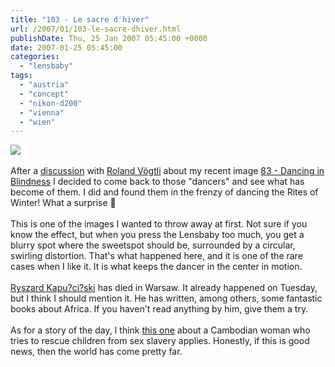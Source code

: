 ```yaml
---
title: "103 - Le sacre d'hiver"
url: /2007/01/103-le-sacre-dhiver.html
publishDate: Thu, 25 Jan 2007 05:45:00 +0000
date: 2007-01-25 05:45:00
categories: 
  - "lensbaby"
tags: 
  - "austria"
  - "concept"
  - "nikon-d200"
  - "vienna"
  - "wien"
---
```

<a href="https://d25zfm9zpd7gm5.cloudfront.net/1200x1200/2007/20070124_125946_ps.jpg"><img src="https://d25zfm9zpd7gm5.cloudfront.net/0600x0600/2007/20070124_125946_ps.jpg"/></a><br/><br/>After a <a href="http://www.radiantvista.com/community/showthread.php?t=1780" target="_blank">discussion</a> with <a href="http://www.voegtli.net/gallery/">Roland Vögtli</a> about my recent image <a href="/2007/01/83-dancing-in-blindness.html" target="_blank">83 - Dancing in Blindness</a> I decided to come back to those "dancers" and see what has become of them. I did and found them in the frenzy of dancing the Rites of Winter! What a surprise 🙂<br/><br/>This is one of the images I wanted to throw away at first. Not sure if you know the effect, but when you press the Lensbaby too much, you get a blurry spot where the sweetspot should be, surrounded by a circular, swirling distortion. That's what happened here, and it is one of the rare cases when I like it. It is what keeps the dancer in the center in motion.<br/><br/><a href="http://en.wikipedia.org/wiki/Ryszard_Kapu?ci?ski" target="_blank">Ryszard Kapu?ci?ski</a> has died in Warsaw. It already happened on Tuesday, but I think I should mention it. He has written, among others, some fantastic books about Africa. If you haven't read anything by him, give them a try.<br/><br/>As for a story of the day, I think <a href="http://www.cnn.com/2007/WORLD/asiapcf/01/23/sex.workers/index.html" target="_blank">this one</a> about a Cambodian woman who tries to rescue children from sex slavery applies. Honestly, if this is good news, then the world has come pretty far.
